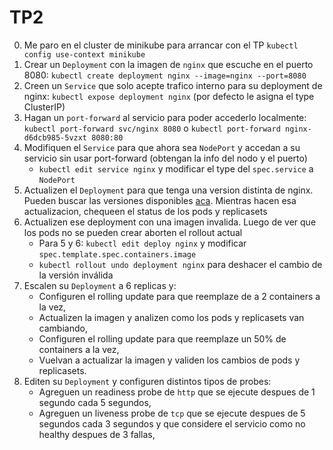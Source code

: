 # TP2
0. Me paro en el cluster de minikube para arrancar con el TP `kubectl config use-context minikube`
1. Crear un `Deployment` con la imagen de `nginx` que escuche en el puerto 8080: `kubectl create deployment nginx --image=nginx --port=8080`
2. Creen un `Service` que solo acepte trafico interno para su deployment de nginx: `kubectl expose deployment nginx` (por defecto le asigna el type ClusterIP)
3. Hagan un `port-forward` al servicio para poder accederlo localmente: `kubectl port-forward svc/nginx 8080` o `kubectl port-forward nginx-d6dcb985-5vzxt 8080:80`
4. Modifiquen el `Service` para que ahora sea `NodePort` y accedan a su servicio sin usar port-forward (obtengan la info del nodo y el puerto)
   - `kubectl edit service nginx` y modificar el type del `spec.service` a `NodePort`
5. Actualizen el `Deployment` para que tenga una version distinta de nginx. Pueden buscar las versiones disponibles [aca](https://hub.docker.com/_/nginx?tab=tags). Mientras hacen esa actualizacion, chequeen el status de los pods y replicasets
6. Actualizen ese deployment con una imagen invalida. Luego de ver que los pods no se pueden crear aborten el rollout actual
   - Para 5 y 6: `kubectl edit deploy nginx` y modificar `spec.template.spec.containers.image`
   - `kubectl rollout undo deployment nginx` para deshacer el cambio de la versión inválida
7. Escalen su `Deployment` a 6 replicas y:
	* Configuren el rolling update para que reemplaze de a 2 containers a la vez,
	* Actualizen la imagen y analizen como los pods y replicasets van cambiando,
	* Configuren el rolling update para que reemplaze un 50% de containers a la vez,
	* Vuelvan a actualizar la imagen y validen los cambios de pods y replicasets.
8. Editen su `Deployment` y configuren distintos tipos de probes:
	* Agreguen un readiness probe de `http` que se ejecute despues de 1 segundo cada 5 segundos,
	* Agreguen un liveness probe de `tcp` que se ejecute despues de 5 segundos cada 3 segundos y que considere el servicio como no healthy despues de 3 fallas,

